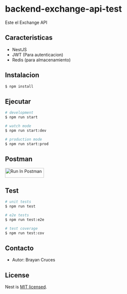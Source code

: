 
# backend-exchange-api-test

Este el Exchange API 

## Caracteristicas

- NestJS
- JWT (Para autenticacion)
- Redis (para almacenamiento)


## Instalacion

```bash
$ npm install
```

## Ejecutar

```bash
# development
$ npm run start

# watch mode
$ npm run start:dev

# production mode
$ npm run start:prod
```


## Postman 

[<img src="https://run.pstmn.io/button.svg" alt="Run In Postman" style="width: 128px; height: 32px;">](https://app.getpostman.com/run-collection/284044-90b2bb44-f040-46b0-8c4b-bd26c6877232?action=collection%2Ffork&source=rip_markdown&collection-url=entityId%3D284044-90b2bb44-f040-46b0-8c4b-bd26c6877232%26entityType%3Dcollection%26workspaceId%3De57d9f7e-8cec-4651-b711-b2b4791b2b61)

## Test

```bash
# unit tests
$ npm run test

# e2e tests
$ npm run test:e2e

# test coverage
$ npm run test:cov
```


## Contacto

- Autor: Brayan Cruces 

## License

Nest is [MIT licensed](LICENSE).
